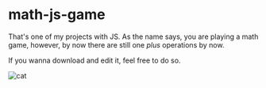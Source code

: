 # math-js-game

That's one of my projects with JS. As the name says, you are playing a math game, however, by now there are still one _plus_ operations by now.

If you wanna download and edit it, feel free to do so. 


![cat](https://media.tenor.com/YetgDJ16BywAAAAC/boba-cat.gif)
